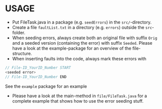 # USAGE

- Put FileTask.java in a package (e.g. ``seedErrors``) in the ``src/``-directory. 
- Create a file ``faultList.txt`` in a directory (e.g. ``errors``) outside the ``src``-folder. 
- When seeding errors, always create both an original file with suffix ``Orig`` and a seeded version (containing the error) with suffix ``Seeded``. 
Please have a look at the example-package for an overview of the file-structure.
- When inserting faults into the code, always mark these errors with 
```java
// File-ID_YourID_Number START
<seeded error>
// File-ID_YourID_Number END
```
See the ``example`` package for an example
- Please have a look at the main-method in ``file/FileTask.java`` for a complete example that shows how to use the error seeding stuff.
